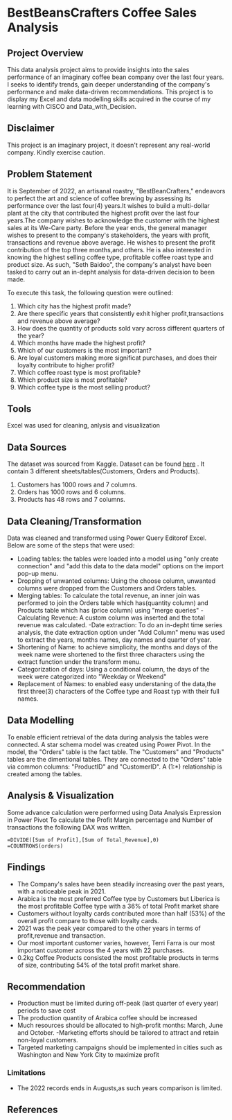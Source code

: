 # BestBeansCrafters Coffee Sales Analysis

## Project Overview 

This data analysis project aims to provide insights into the sales performance of an imaginary
coffee bean company over the last four years. I seeks to identify trends, gain deeper understanding
of the company's performance and make data-driven recommendations. This project is to display my Excel 
and data modelling skills acquired in the course of my learning with CISCO and Data_with_Decision.

## Disclaimer

This project is an imaginary project, it doesn't represent any real-world company. Kindly exercise caution.

## Problem Statement

It is September of 2022, an artisanal roastry, "BestBeanCrafters," endeavors to perfect the art and science
of coffee brewing by assessing its performance over the last four(4) years.It wishes to build a multi-dollar plant
at the city that contributed the highest profit over the last four years.The company wishes to acknowledge the customer
with the highest sales at its We-Care party. Before the year ends, the general manager wishes to present to the 
company's stakeholders, the years with profit, transactions and revenue above average. He wishes to present the profit
contribution of the top three months,and others. He is also interested in knowing the highest selling coffee type,
profitable coffee roast type and product size. As such, "Seth Baidoo", the company's analyst have 
been tasked to carry out an in-depht analysis for data-driven decision to been made.
	
To execute this task, the following question were outlined:
1. Which city has the highest profit made?
2. Are there specific years that consistently exhit higher profit,transactions and revenue above average?
3. How does the quantity of products sold vary across different quarters of the year?
4. Which months have made the highest profit?
5. Which of our customers is the most important?
6. Are loyal customers making more significat purchases, and does their loyalty contribute to higher profit?
7. Which coffee roast type is most profitable?
8. Which product size is most profitable?
9. Which coffee type is the most selling product?

## Tools
Excel was used for cleaning, anlysis and visualization

## Data Sources
The dataset was sourced from Kaggle. Dataset can be found [here](https://www.kaggle.com/datasets/saadharoon27/coffee-bean-sales-raw-dataset/data)
. It contain 3 different sheets/tables(Customers, Orders and Products).
1. Customers has 1000 rows and 7 columns.
2. Orders has 1000 rows and 6 columns.
3. Products has 48 rows and 7 columns.

## Data Cleaning/Transformation

Data was cleaned and transformed using Power Query Editorof Excel. 
Below are some of the steps that were used:
- Loading tables: the tables were loaded into a model using "only create connection" and
  "add this data to the data model" options on the import pop-up menu.
- Dropping of unwanted columns: Using the choose column, unwanted columns were dropped
  from the Customers and Orders tables.
- Merging tables: To calculate the total revenue, an inner join was performed to join the
  Orders table which has(quantity column) and Products table which has (price column) using
  "merge queries"
-Calculating Revenue: A custom column was inserted and the total revenue was calculated.
-Date extraction: To do an in-depht time series analysis, the date extraction option under "Add Column"
 menu was used to extract the years, months names, day names and quarter of year.
- Shortening of Name: to achieve simplicity, the months and days of the week name were shortened to the
  first three characters using the extract function under the transform menu.
- Categorization of days: Using a conditional column, the days of the week were categorized into
"Weekday or Weekend"
- Replacement of Names: to enabled easy understaning of the data,the first three(3) characters of the Coffee
 type and Roast typ with their full names.

## Data Modelling

To enable efficient retrieval of the data during analysis the tables were connected. A star schema model was created 
using Power Pivot. In the model, the "Orders" table is the fact table. The "Customers" and "Products" tables
are the dimentional tables. They are connected to the "Orders" table via common columns: "ProductID" and 
"CustomerID". A (1:*) relationship is created among the tables.

## Analysis & Visualization

Some advance calculation were performed using Data Analysis Expression in Power Pivot
To calculate the Profit Margin percentage and Number of transactions the following DAX was written.
``` DAX
=DIVIDE([Sum of Profit],[Sum of Total_Revenue],0)
=COUNTROWS(orders)
```
## Findings
- The Company's sales have been steadily increasing over the past years, with a noticeable peak in 2021.
- Arabica is the most preferred Coffee type by Customers but Liberica is the most profitable Coffee type with a 36%  of
total Profit market share
- Customers without loyalty cards contributed more than half (53%) of the overall profit compare to those with loyalty cards.
- 2021 was the peak year compared to the other years in terms of profit,revenue and transaction.
- Our most important customer varies, however, Terri Farra is our most important customer across the 4 years with 22 purchases.
- 0.2kg Coffee Products consisted the most profitable products in terms of size, contributing 54% of the total profit market share.
  
## Recommendation
- Production must be limited during off-peak (last quarter of every year) periods to save cost
- The production quantity of Arabica coffee should be increased
- Much resources should be allocated to high-profit months: March, June and October.
-Marketing efforts should be tailored to attract  and retain non-loyal customers. 
- Targeted marketing campaigns should be  implemented in cities such as Washington and New York City to maximize profit

### Limitations
- The 2022 records ends in Augusts,as such years comparison is limited.

## References

 
